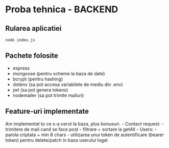 # Proba tehnica - BACKEND

## Rularea aplicatiei

    node index.js

## Pachete folosite

- express
- mongoose (pentru scheme la baza de date)
- bcrypt (pentru hashing)
- dotenv (sa pot accesa variabilele de mediu din .env)
- jwt (sa pot genera tokens)
- nodemailer (sa pot trimite mailuri)

## Feature-uri implementate

Am implementat to ce s-a cerut la baza, plus bonusuri.
    - Contact request:
        - trimitere de mail cand se face post
        - filtrare + sortare la getAll
    - Users:
        - parola criptata + min 8 chars
        - utilizarea unui token de autentificare (bearer token) pentru delete/patch in baza userului logat